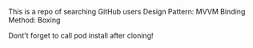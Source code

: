This is a repo of searching GitHub users
Design Pattern: MVVM
Binding Method: Boxing

Dont't forget to call pod install after cloning!

